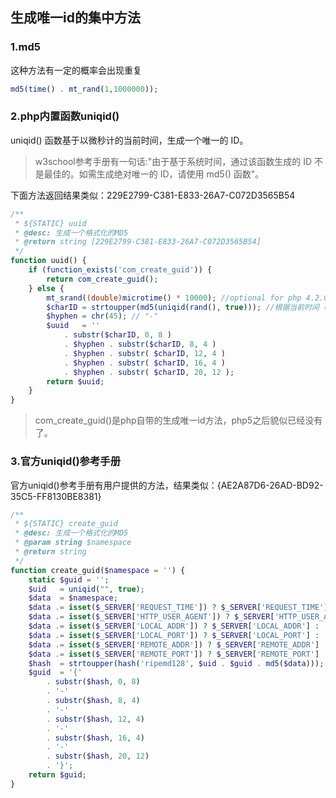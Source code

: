 ## 生成唯一id的集中方法

### 1.md5

这种方法有一定的概率会出现重复

```php
md5(time() . mt_rand(1,1000000));
```

### 2.php内置函数uniqid\(\)

uniqid\(\) 函数基于以微秒计的当前时间，生成一个唯一的 ID。

> w3school参考手册有一句话:"由于基于系统时间，通过该函数生成的 ID 不是最佳的。如需生成绝对唯一的 ID，请使用 md5\(\) 函数"。

下面方法返回结果类似：229E2799-C381-E833-26A7-C072D3565B54

```php
/**
 * ${STATIC} uuid
 * @desc: 生成一个格式化的MD5
 * @return string [229E2799-C381-E833-26A7-C072D3565B54]
 */
function uuid() {
    if (function_exists('com_create_guid')) {
        return com_create_guid();
    } else {
        mt_srand((double)microtime() * 10000); //optional for php 4.2.0 and up.随便数播种，4.2.0以后不需要了。
        $charID = strtoupper(md5(uniqid(rand(), true))); //根据当前时间（微秒计）生成唯一id.
        $hyphen = chr(45); // "-"
        $uuid   = ''
            . substr($charID, 0, 8 )
            . $hyphen . substr($charID, 8, 4 )
            . $hyphen . substr( $charID, 12, 4 )
            . $hyphen . substr( $charID, 16, 4 )
            . $hyphen . substr( $charID, 20, 12 );
        return $uuid;
    }
}
```

> com\_create\_guid\(\)是php自带的生成唯一id方法，php5之后貌似已经没有了。

### 3.官方uniqid\(\)参考手册

官方uniqid\(\)参考手册有用户提供的方法，结果类似：{AE2A87D6-26AD-BD92-35C5-FF8130BE8381}

```php
/**
 * ${STATIC} create_guid
 * @desc: 生成一个格式化的MD5
 * @param string $namespace
 * @return string
 */
function create_guid($namespace = '') {
    static $guid = '';
    $uid   = uniqid("", true);
    $data  = $namespace;
    $data .= isset($_SERVER['REQUEST_TIME']) ? $_SERVER['REQUEST_TIME'] : time();
    $data .= isset($_SERVER['HTTP_USER_AGENT']) ? $_SERVER['HTTP_USER_AGENT'] : '';
    $data .= isset($_SERVER['LOCAL_ADDR']) ? $_SERVER['LOCAL_ADDR'] : '';
    $data .= isset($_SERVER['LOCAL_PORT']) ? $_SERVER['LOCAL_PORT'] : '';
    $data .= isset($_SERVER['REMOTE_ADDR']) ? $_SERVER['REMOTE_ADDR'] : '';
    $data .= isset($_SERVER['REMOTE_PORT']) ? $_SERVER['REMOTE_PORT'] : '';
    $hash  = strtoupper(hash('ripemd128', $uid . $guid . md5($data)));
    $guid  = '{'
        . substr($hash, 0, 8)
        . '-'
        . substr($hash, 8, 4)
        . '-'
        . substr($hash, 12, 4)
        . '-'
        . substr($hash, 16, 4)
        . '-'
        . substr($hash, 20, 12)
        . '}';
    return $guid;
}
```



